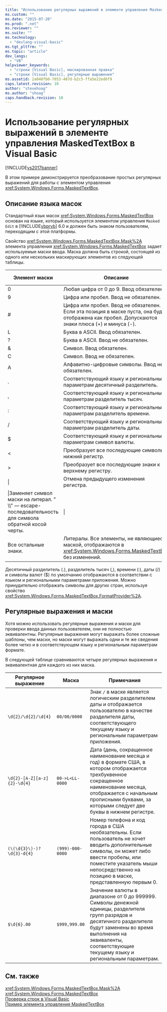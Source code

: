 ```yaml
---
title: "Использование регулярных выражений в элементе управления MaskedTextBox в Visual Basic | Microsoft Docs"
ms.custom: ""
ms.date: "2015-07-20"
ms.prod: ".net"
ms.reviewer: ""
ms.suite: ""
ms.technology: 
  - "devlang-visual-basic"
ms.tgt_pltfrm: ""
ms.topic: "article"
dev_langs: 
  - "VB"
helpviewer_keywords: 
  - "строки [Visual Basic], маскированная правка"
  - "строки [Visual Basic], регулярные выражения"
ms.assetid: 2a048fb0-7053-487d-b2c5-ffa5e22ed6f9
caps.latest.revision: 10
author: "stevehoag"
ms.author: "shoag"
caps.handback.revision: 10
---
```

# Использование регулярных выражений в элементе управления MaskedTextBox в Visual Basic
[!INCLUDE[vs2017banner](../../../../visual-basic/includes/vs2017banner.md)]

В этом примере демонстрируется преобразование простых регулярных выражений для работы с элементом управления <xref:System.Windows.Forms.MaskedTextBox>.  
  
## Описание языка масок  
 Стандартный язык масок <xref:System.Windows.Forms.MaskedTextBox> основан на языке, который используется элементом управления `Masked Edit` в [!INCLUDE[vbprvb](../../../../csharp/programming-guide/concepts/linq/includes/vbprvb-md.md)] 6.0 и должен быть знаком пользователям, переходящим с этой платформы.  
  
 Свойство <xref:System.Windows.Forms.MaskedTextBox.Mask%2A> элемента управления <xref:System.Windows.Forms.MaskedTextBox> задает используемые маски ввода.  Маска должна быть строкой, состоящей из одного или нескольких маскирующих элементов из следующей таблицы.  
  
|Элемент маски|Описание|Элемент регулярного выражения|  
|-------------------|--------------|-----------------------------------|  
|0|Любая цифра от 0 до 9.  Ввод обязателен.|\\d|  
|9|Цифра или пробел.  Ввод не обязателен.|\[ \\d\]?|  
|\#|Цифра или пробел.  Ввод не обязателен.  Если эта позиция в маске пуста, она будет отображена как пробел.  Допускаются знаки плюса \(\+\) и минуса \(\-\).|\[ \\d\+\-\]?|  
|L|Буква в ASCII.  Ввод обязателен.|\[a\-zA\-Z\]|  
|?|Буква в ASCII.  Ввод не обязателен.|\[a\-zA\-Z\]?|  
|&|Символ.  Ввод обязателен.|\[\\p{Ll}\\p{Lu}\\p{Lt}\\p{Lm}\\p{Lo}\]|  
|C|Символ.  Ввод не обязателен.|\[\\p{Ll}\\p{Lu}\\p{Lt}\\p{Lm}\\p{Lo}\]?|  
|A|Алфавитно\-цифровые символы.  Ввод не обязателен.|\\W|  
|.|Соответствующий языку и региональным параметрам десятичный разделитель.|Недоступно.|  
|,|Соответствующий языку и региональным параметрам разделитель тысяч.|Недоступно.|  
|:|Соответствующий языку и региональным параметрам разделитель времени.|Недоступно.|  
|\/|Соответствующий языку и региональным параметрам разделитель даты.|Недоступно.|  
|$|Соответствующий языку и региональным параметрам символ валюты.|Недоступно.|  
|\<|Преобразует все последующие символы в нижний регистр.|Недоступно.|  
|\>|Преобразует все последующие знаки к верхнему регистру.|Недоступно.|  
|&#124;|Отмена предыдущего изменения регистра.|Недоступно.|  
|\\|Заменяет символ маски на литерал. "  \\\\" — escape\-последовательность для символа обратной косой черты.|\\|  
|Все остальные знаки.|Литералы.  Все элементы, не являющиеся маской, отображаются в <xref:System.Windows.Forms.MaskedTextBox> без изменений.|Все остальные знаки.|  
  
 Десятичный разделитель \(.\), разделитель тысяч \(,\), времени \(:\), даты \(\/\) и символы валют \($\) по умолчанию отображаются в соответствии с языком и региональными параметрами приложения.  Можно принудительно отображать символы для других стран, используя свойство <xref:System.Windows.Forms.MaskedTextBox.FormatProvider%2A>.  
  
## Регулярные выражения и маски  
 Хотя можно использовать регулярные выражения и маски для проверки ввода данных пользователем, они не полностью эквивалентны.  Регулярные выражения могут выражать более сложные шаблоны, чем маски, но маски могут выражать одни и те же сведения более четко и в соответствующем языку и региональным параметрам формате.  
  
 В следующей таблице сравниваются четыре регулярных выражения и эквивалентная для каждого из них маска.  
  
|Регулярное выражение|Маска|Примечания|  
|--------------------------|-----------|----------------|  
|`\d{2}/\d{2}/\d{4}`|`00/00/0000`|Знак `/` в маске является логическим разделителем даты и отображается пользователю в качестве разделителя даты, соответствующего текущему языку и региональным параметрам приложения.|  
|`\d{2}-[A-Z][a-z]{2}-\d{4}`|`00->L<LL-0000`|Дата \(день, сокращенное наименование месяца и год\) в формате США, в котором отображается трехбуквенное сокращенное наименование месяца, отображается с начальным прописными буквами, за которыми следует две буквы в нижнем регистре.|  
|`(\(\d{3}\)-)?  \d{3}-d{4}`|`(999)-000-0000`|Номер телефона и код города в США необязательны.  Если пользователь не хочет вводить дополнительные символы, он может либо ввести пробелы, или поместите указатель мыши непосредственно на позицию в маске, представленную первым 0.|  
|`$\d{6}.00`|`$999,999.00`|Значение валюты в диапазоне от 0 до 999999.  Символы денежной единицы, разделителя групп разрядов и десятичного разделителя будут заменены во время выполнения на эквиваленты, соответствующие текущему языку и региональным параметрам.|  
  
## См. также  
 <xref:System.Windows.Forms.MaskedTextBox.Mask%2A>   
 <xref:System.Windows.Forms.MaskedTextBox>   
 [Проверка строк в Visual Basic](../../../../visual-basic/programming-guide/language-features/strings/validating-strings.md)   
 [Пример элемента управления MaskedTextBox](../Topic/MaskedTextBox%20Control%20\(Windows%20Forms\).md)